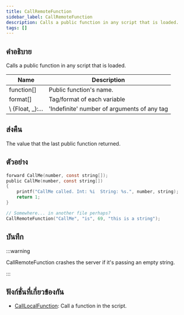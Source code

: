 ```yaml
---
title: CallRemoteFunction
sidebar_label: CallRemoteFunction
description: Calls a public function in any script that is loaded.
tags: []
---
```


## คำอธิบาย

Calls a public function in any script that is loaded.

| Name           | Description                                 |
| -------------- | ------------------------------------------- |
| function[]     | Public function's name.                     |
| format[]       | Tag/format of each variable                 |
\ \{Float, _}:... | 'Indefinite' number of arguments of any tag |

## ส่งคืน

The value that the last public function returned.

## ตัวอย่าง

```c
forward CallMe(number, const string[]);
public CallMe(number, const string[])
{
    printf("CallMe called. Int: %i  String: %s.", number, string);
    return 1;
}

// Somewhere... in another file perhaps?
CallRemoteFunction("CallMe", "is", 69, "this is a string");
```

## บันทึก

:::warning

CallRemoteFunction crashes the server if it's passing an empty string.

:::

## ฟังก์ชั่นที่เกี่ยวข้องกัน

- [CallLocalFunction](../../scripting/functions/CallLocalFunction.md): Call a function in the script.
